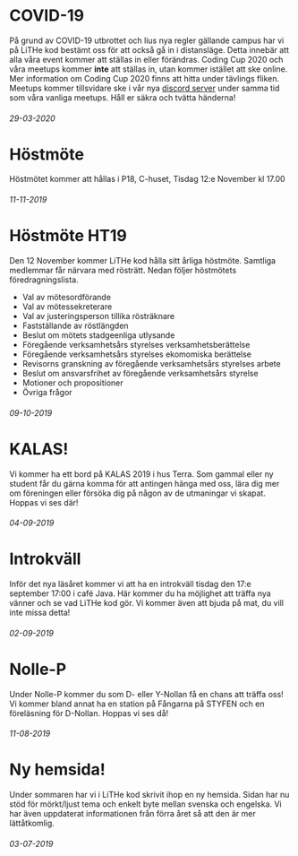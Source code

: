 <div class="post post-border">
    <h1>COVID-19</h1>
    <p>På grund av COVID-19 utbrottet och lius nya regler gällande campus har vi på LiTHe kod bestämt oss för att också gå in i distansläge. Detta innebär att alla våra event kommer att ställas in eller förändras. Coding Cup 2020 och våra meetups kommer <b>inte</b> att ställas in, utan kommer istället att ske online. Mer information om Coding Cup 2020 finns att hitta under tävlings fliken. Meetups kommer tillsvidare ske i vår nya <a href="https://discord.gg/UG5YYsN">discord server</a> under samma tid som våra vanliga meetups. 
    Håll er säkra och tvätta händerna!</p>
    <h6>29-03-2020</h6>
</div>
<div class="post post-border">
    <h1>Höstmöte</h1>
    <p>Höstmötet kommer att hållas i P18, C-huset, Tisdag 12:e November kl 17.00</p>
    <h6>11-11-2019</h6>
</div>
<div class="post post-border">
    <h1>Höstmöte HT19</h1>
    <p>Den 12 November kommer LiTHe kod hålla sitt årliga höstmöte. Samtliga medlemmar får närvara med rösträtt. Nedan följer höstmötets föredragningslista.</p>
    <ul>
        <li>Val av mötesordförande</li>
        <li>Val av mötessekreterare</li>
        <li>Val av justeringsperson tillika rösträknare</li>
        <li>Fastställande av röstlängden</li>
        <li>Beslut om mötets stadgeenliga utlysande</li>
        <li>Föregående verksamhetsårs styrelses verksamhetsberättelse</li>
        <li>Föregående verksamhetsårs styrelses ekomomiska berättelse</li>
        <li>Revisorns granskning av föregående verksamhetsårs styrelses arbete</li>
        <li>Beslut om ansvarsfrihet av föregående verksamhetsårs styrelse</li>
        <li>Motioner och propositioner</li>
        <li>Övriga frågor</li>
    </ul>
    <h6>09-10-2019</h6>
</div>
<div class="post post-border">
    <h1>KALAS!</h1>
    <p>Vi kommer ha ett bord på KALAS 2019 i hus Terra. Som gammal eller ny student får du gärna komma för att antingen hänga med oss, lära dig mer om föreningen eller försöka dig på någon av de utmaningar vi skapat. Hoppas vi ses där!</p>
    <h6>04-09-2019</h6>
</div>
<div class="post post-border">
    <h1>Introkväll</h1>
    <p>Inför det nya läsåret kommer vi att ha en introkväll tisdag den 17:e september 17:00 i café Java. Här kommer du ha möjlighet att träffa nya vänner och se vad LiTHe kod gör. Vi kommer även att bjuda på mat, du vill inte missa detta!</p>
    <h6>02-09-2019</h6>
</div>
<div class="post post-border">
    <h1>Nolle-P</h1>
    <p>Under Nolle-P kommer du som D- eller Y-Nollan få en chans att träffa oss! Vi kommer bland annat ha en station på Fångarna på STYFEN och en föreläsning för D-Nollan. Hoppas vi ses då!</p>
    <h6>11-08-2019</h6>
</div>
<div class="post">
    <h1>Ny hemsida!</h1>
    <p>Under sommaren har vi i LiTHe kod skrivit ihop en ny hemsida. Sidan har nu stöd för mörkt/ljust tema och enkelt byte mellan svenska och engelska. Vi har även uppdaterat informationen från förra året så att den är mer lättåtkomlig.</p>
    <h6>03-07-2019</h6>
</div>
